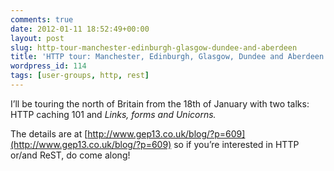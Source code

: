 ```yaml
---
comments: true
date: 2012-01-11 18:52:49+00:00
layout: post
slug: http-tour-manchester-edinburgh-glasgow-dundee-and-aberdeen
title: 'HTTP tour: Manchester, Edinburgh, Glasgow, Dundee and Aberdeen.'
wordpress_id: 114
tags: [user-groups, http, rest]
---
```


I’ll be touring the north of Britain from the 18th of January with two talks: HTTP caching 101 and _Links, forms and Unicorns._

The details are at [http://www.gep13.co.uk/blog/?p=609](http://www.gep13.co.uk/blog/?p=609) so if you’re interested in HTTP or/and ReST, do come along!
